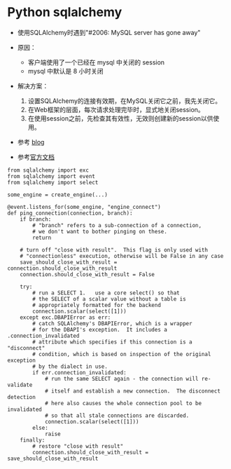 # Python sqlalchemy

- 使用SQLAlchemy时遇到"#2006: MySQL server has gone away"
- 原因：
    - 客户端使用了一个已经在 mysql 中关闭的 session
    - mysql 中默认是 8 小时关闭
- 解决方案：
    1. 设置SQLAlchemy的连接有效期，在MySQL关闭它之前，我先关闭它。
    2. 在Web框架的层面，每次请求处理完毕时，显式地关闭session。
    3. 在使用session之前，先检查其有效性，无效则创建新的session以供使用。

- 参考 [blog](http://www.wangjunbo.com/?p=34)
- 参考[官方文档](http://docs.sqlalchemy.org/en/latest/core/pooling.html#disconnect-handling-pessimistic)

```
from sqlalchemy import exc
from sqlalchemy import event
from sqlalchemy import select

some_engine = create_engine(...)

@event.listens_for(some_engine, "engine_connect")
def ping_connection(connection, branch):
    if branch:
        # "branch" refers to a sub-connection of a connection,
        # we don't want to bother pinging on these.
        return

    # turn off "close with result".  This flag is only used with
    # "connectionless" execution, otherwise will be False in any case
    save_should_close_with_result = connection.should_close_with_result
    connection.should_close_with_result = False

    try:
        # run a SELECT 1.   use a core select() so that
        # the SELECT of a scalar value without a table is
        # appropriately formatted for the backend
        connection.scalar(select([1]))
    except exc.DBAPIError as err:
        # catch SQLAlchemy's DBAPIError, which is a wrapper
        # for the DBAPI's exception.  It includes a .connection_invalidated
        # attribute which specifies if this connection is a "disconnect"
        # condition, which is based on inspection of the original exception
        # by the dialect in use.
        if err.connection_invalidated:
            # run the same SELECT again - the connection will re-validate
            # itself and establish a new connection.  The disconnect detection
            # here also causes the whole connection pool to be invalidated
            # so that all stale connections are discarded.
            connection.scalar(select([1]))
        else:
            raise
    finally:
        # restore "close with result"
        connection.should_close_with_result = save_should_close_with_result
```
